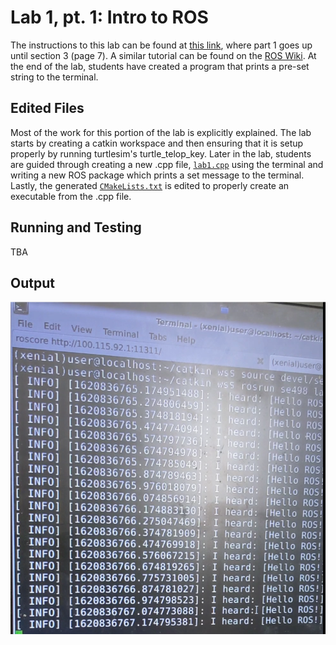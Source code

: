 # Lab 1, pt. 1: Intro to ROS
The instructions to this lab can be found at [this link](http://coecsl.ece.illinois.edu/se498/SE498%20Lab1.pdf), where part 1 goes up until section 3 (page 7). A similar tutorial can be found on the [ROS Wiki](http://wiki.ros.org/turtlesim). At the end of the lab, students have created a program that prints a pre-set string to the terminal.   

## Edited Files
Most of the work for this portion of the lab is explicitly explained. The lab starts by creating a catkin workspace and then ensuring that it is setup properly by running turtlesim's turtle_telop_key. Later in the lab, students are guided through creating a new .cpp file, [<code>lab1.cpp</code>](https://github.com/monk200/Mobile_Robotics_with_ROS/blob/main/src/se498_lab1/src/lab1.cpp) using the terminal and writing a new ROS package which prints a set message to the terminal. Lastly, the generated [<code>CMakeLists.txt</code>](https://github.com/monk200/Mobile_Robotics_with_ROS/blob/main/src/se498_lab1/CMakeLists.txt) is edited to properly create an executable from the .cpp file.  

## Running and Testing
TBA

## Output
![lab1_1 demo image.PNG](https://github.com/monk200/Mobile_Robotics_with_ROS/blob/main/src/se498_lab1/lab1_1%20demo%20image.PNG)
